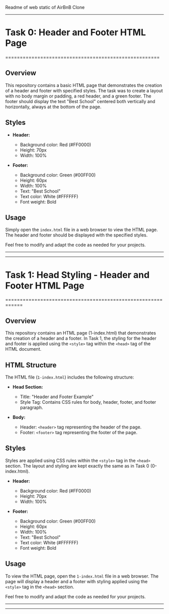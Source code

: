 Readme of web static of AirBnB Clone

---

# Task 0: Header and Footer HTML Page
=====================================================
## Overview

This repository contains a basic HTML page that demonstrates the creation of a header and footer with specified styles. The task was to create a layout with no body margin or padding, a red header, and a green footer. The footer should display the text "Best School" centered both vertically and horizontally, always at the bottom of the page.

## Styles

- **Header:**
  - Background color: Red (#FF0000)
  - Height: 70px
  - Width: 100%

- **Footer:**
  - Background color: Green (#00FF00)
  - Height: 60px
  - Width: 100%
  - Text: "Best School"
  - Text color: White (#FFFFFF)
  - Font weight: Bold

## Usage

Simply open the `index.html` file in a web browser to view the HTML page. The header and footer should be displayed with the specified styles.

Feel free to modify and adapt the code as needed for your projects.

---

---
# Task 1: Head Styling - Header and Footer HTML Page
============================================================
## Overview

This repository contains an HTML page (1-index.html) that demonstrates the creation of a header and a footer. In Task 1, the styling for the header and footer is applied using the `<style>` tag within the `<head>` tag of the HTML document.

## HTML Structure

The HTML file (`1-index.html`) includes the following structure:

- **Head Section:**
  - Title: "Header and Footer Example"
  - Style Tag: Contains CSS rules for body, header, footer, and footer paragraph.

- **Body:**
  - Header: `<header>` tag representing the header of the page.
  - Footer: `<footer>` tag representing the footer of the page.

## Styles

Styles are applied using CSS rules within the `<style>` tag in the `<head>` section. The layout and styling are kept exactly the same as in Task 0 (0-index.html).

- **Header:**
  - Background color: Red (#FF0000)
  - Height: 70px
  - Width: 100%

- **Footer:**
  - Background color: Green (#00FF00)
  - Height: 60px
  - Width: 100%
  - Text: "Best School"
  - Text color: White (#FFFFFF)
  - Font weight: Bold

## Usage

To view the HTML page, open the `1-index.html` file in a web browser. The page will display a header and a footer with styling applied using the `<style>` tag in the `<head>` section.

Feel free to modify and adapt the code as needed for your projects.

--- 

---

